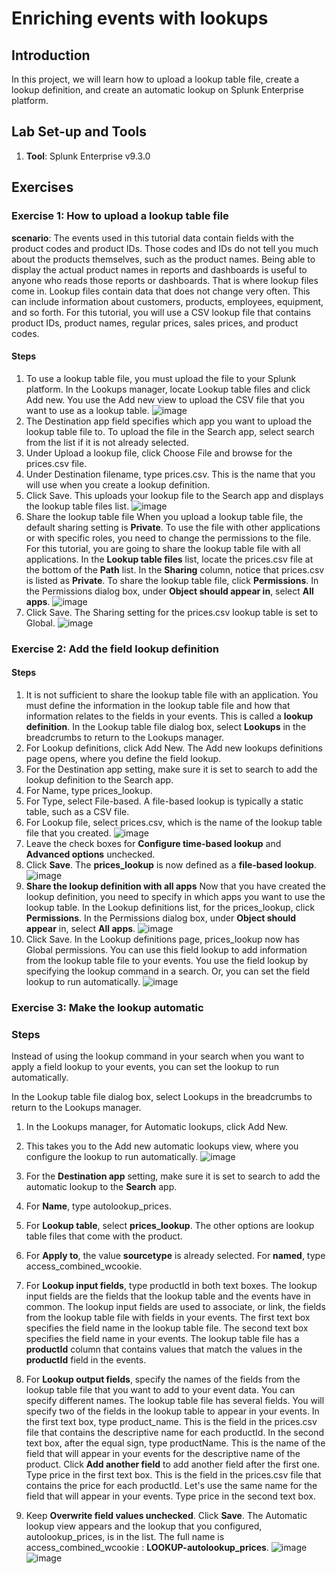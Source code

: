 # Enriching events with lookups

## Introduction

In this project, we will learn how to upload a lookup table file, create a lookup definition, and create an automatic lookup on Splunk Enterprise platform.

## Lab Set-up and Tools

1. **Tool**: Splunk Enterprise v9.3.0

## Exercises

### Exercise 1: How to upload a lookup table file
**scenario**: The events used in this tutorial data contain fields with the product codes and product IDs. Those codes and IDs do not tell you much about the products themselves, such as the product names. Being able to display the actual product names in reports and dashboards is useful to anyone who reads those reports or dashboards. That is where lookup files come in.
Lookup files contain data that does not change very often. This can include information about customers, products, employees, equipment, and so forth. For this tutorial, you will use a CSV lookup file that contains product IDs, product names, regular prices, sales prices, and product codes.

#### Steps
1. To use a lookup table file, you must upload the file to your Splunk platform.
   In the Lookups manager, locate Lookup table files and click Add new.
   You use the Add new view to upload the CSV file that you want to use as a lookup table.
   ![image](https://github.com/user-attachments/assets/69a6b33d-73ec-4a22-9f64-8f87e9dbcad8)
2. The Destination app field specifies which app you want to upload the lookup table file to. To upload the file in the Search app, select search from the list if it is not already selected.
3. Under Upload a lookup file, click Choose File and browse for the prices.csv file.
4. Under Destination filename, type prices.csv.
   This is the name that you will use when you create a lookup definition.
5. Click Save.
   This uploads your lookup file to the Search app and displays the lookup table files list.
   ![image](https://github.com/user-attachments/assets/8db6772b-015c-48d0-bc98-2b3e3c5e9c1f)
6. Share the lookup table file
When you upload a lookup table file, the default sharing setting is **Private**. To use the file with other applications or with specific roles, you need to change the permissions to the file. For this tutorial, you are going to share the lookup table file with all applications.
In the **Lookup table files** list, locate the prices.csv file at the bottom of the **Path** list.
In the **Sharing** column, notice that prices.csv is listed as **Private**.
To share the lookup table file, click **Permissions**.
In the Permissions dialog box, under **Object should appear in**, select **All apps**.
![image](https://github.com/user-attachments/assets/74bab0d7-aa4f-46b2-9a8e-7413bb85da15)
7. Click Save.
The Sharing setting for the prices.csv lookup table is set to Global.
![image](https://github.com/user-attachments/assets/bc58d9b5-b720-4563-826a-f2f78000e6e3)


### Exercise 2: Add the field lookup definition

#### Steps
1. It is not sufficient to share the lookup table file with an application. You must define the information in the lookup table file and how that information relates to the fields in your events. This is called a **lookup definition**. In the Lookup table file dialog box, select **Lookups** in the breadcrumbs to return to the Lookups manager.
2. For Lookup definitions, click Add New.
The Add new lookups definitions page opens, where you define the field lookup.
3. For the Destination app setting, make sure it is set to search to add the lookup definition to the Search app.
4. For Name, type prices_lookup.
5. For Type, select File-based.
    A file-based lookup is typically a static table, such as a CSV file.
6. For Lookup file, select prices.csv, which is the name of the lookup table file that you created.
![image](https://github.com/user-attachments/assets/63b0bbaf-8633-40dd-be38-a6066ae9a9be)
7. Leave the check boxes for **Configure time-based lookup** and **Advanced options** unchecked.
8. Click **Save**.
The **prices_lookup** is now defined as a **file-based lookup**.
![image](https://github.com/user-attachments/assets/84670476-4b76-452c-b31b-a98df583599b)
9. **Share the lookup definition with all apps**
Now that you have created the lookup definition, you need to specify in which apps you want to use the lookup table.
In the Lookup definitions list, for the prices_lookup, click **Permissions**.
In the Permissions dialog box, under **Object should appear** in, select **All apps**.
![image](https://github.com/user-attachments/assets/399d7dee-5ec6-4dfa-8e00-3600c8a5190a)
10. Click Save.
In the Lookup definitions page, prices_lookup now has Global permissions.
You can use this field lookup to add information from the lookup table file to your events. You use the field lookup by specifying the lookup command in a search. Or, you can set the field lookup to run automatically.
![image](https://github.com/user-attachments/assets/c41d08d4-0c0f-4a73-971b-82804e4d9170)


### Exercise 3: Make the lookup automatic

### Steps
Instead of using the lookup command in your search when you want to apply a field lookup to your events, you can set the lookup to run automatically.

In the Lookup table file dialog box, select Lookups in the breadcrumbs to return to the Lookups manager.
1. In the Lookups manager, for Automatic lookups, click Add New.
2. This takes you to the Add new automatic lookups view, where you configure the lookup to run automatically.
![image](https://github.com/user-attachments/assets/c218d77a-13ae-4e98-96e7-474ab603afbf)

3. For the **Destination app** setting, make sure it is set to search to add the automatic lookup to the **Search** app.
4. For **Name**, type autolookup_prices.
5. For **Lookup table**, select **prices_lookup**.
   The other options are lookup table files that come with the product.
6. For **Apply to**, the value **sourcetype** is already selected. For **named**, type access_combined_wcookie.
7. For **Lookup input fields**, type productId in both text boxes.
   The lookup input fields are the fields that the lookup table and the events have in common. The lookup input fields are used to associate, or link, the fields from the lookup table file with fields in your events.
   The first text box specifies the field name in the lookup table file.
   The second text box specifies the field name in your events.
   The lookup table file has a **productId** column that contains values that match the values in the **productId** field in the events.
8. For **Lookup output fields**, specify the names of the fields from the lookup table file that you want to add to your event data. You can specify different names.
   The lookup table file has several fields. You will specify two of the fields in the lookup table to appear in your events.
   In the first text box, type product_name. This is the field in the prices.csv file that contains the descriptive name for each productId.
   In the second text box, after the equal sign, type productName. This is the name of the field that will appear in your events for the descriptive name of the product.
   Click **Add another field** to add another field after the first one.
   Type price in the first text box. This is the field in the prices.csv file that contains the price for each productId. Let's use the same name for the field that will appear in your events. Type price in the second       text box.
9. Keep **Overwrite field values unchecked**.
   Click **Save**.
   The Automatic lookup view appears and the lookup that you configured, autolookup_prices, is in the list. The full name is access_combined_wcookie : **LOOKUP-autolookup_prices**.
   ![image](https://github.com/user-attachments/assets/a087ba21-116d-40bd-adb0-844a28d002c8)
   ![image](https://github.com/user-attachments/assets/69d5e208-0924-4a9b-8433-234a56072a10)
